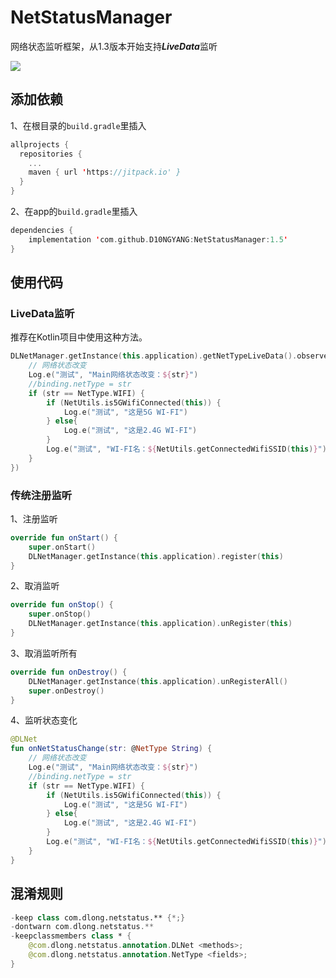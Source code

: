 # NetStatusManager

 网络状态监听框架，从1.3版本开始支持***LiveData***监听

[![](https://jitpack.io/v/D10NGYANG/NetStatusManager.svg)](https://jitpack.io/#D10NGYANG/NetStatusManager)



## 添加依赖

1、在根目录的`build.gradle`里插入

```kotlin
allprojects {
  repositories {
    ...
    maven { url 'https://jitpack.io' }
  }
}
```

2、在app的`build.gradle`里插入

```kotlin
dependencies {
    implementation 'com.github.D10NGYANG:NetStatusManager:1.5'
}
```

## 使用代码

### LiveData监听

推荐在Kotlin项目中使用这种方法。

```kotlin
DLNetManager.getInstance(this.application).getNetTypeLiveData().observe(this, Observer { str ->
    // 网络状态改变
    Log.e("测试", "Main网络状态改变：${str}")
    //binding.netType = str
    if (str == NetType.WIFI) {
        if (NetUtils.is5GWifiConnected(this)) {
            Log.e("测试", "这是5G WI-FI")
        } else{
            Log.e("测试", "这是2.4G WI-FI")
        }
        Log.e("测试", "WI-FI名：${NetUtils.getConnectedWifiSSID(this)}")
    }
})
```

### 传统注册监听

1、注册监听

```kotlin
override fun onStart() {
    super.onStart()
    DLNetManager.getInstance(this.application).register(this)
}
```

2、取消监听

```kotlin
override fun onStop() {
    super.onStop()
    DLNetManager.getInstance(this.application).unRegister(this)
}
```

3、取消监听所有

```kotlin
override fun onDestroy() {
    DLNetManager.getInstance(this.application).unRegisterAll()
    super.onDestroy()
}
```

4、监听状态变化

```kotlin
@DLNet
fun onNetStatusChange(str: @NetType String) {
    // 网络状态改变
    Log.e("测试", "Main网络状态改变：${str}")
    //binding.netType = str
    if (str == NetType.WIFI) {
        if (NetUtils.is5GWifiConnected(this)) {
            Log.e("测试", "这是5G WI-FI")
        } else{
            Log.e("测试", "这是2.4G WI-FI")
        }
        Log.e("测试", "WI-FI名：${NetUtils.getConnectedWifiSSID(this)}")
    }
}
```

## 混淆规则

```kotlin
-keep class com.dlong.netstatus.** {*;}
-dontwarn com.dlong.netstatus.**
-keepclassmembers class * {
    @com.dlong.netstatus.annotation.DLNet <methods>;
    @com.dlong.netstatus.annotation.NetType <fields>;
}
```
